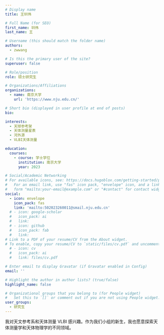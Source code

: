 ```yaml
---
# Display name
title: 王圳伟

# Full Name (for SEO)
first_name: 圳伟
last_name: 王

# Username (this should match the folder name)
authors:
  - zwwang

# Is this the primary user of the site?
superuser: false

# Role/position
role: 硕士研究生

# Organizations/Affiliations
organizations:
  - name: 南京大学
    url: 'https://www.nju.edu.cn/'

# Short bio (displayed in user profile at end of posts)
bio: 

interests:
  - 天球参考架
  - 天体测量星表
  - 河外源
  - VLBI天体测量

education:
  courses:
    - course: 学士学位
      institution: 南京大学
      year: 2023

# Social/Academic Networking
# For available icons, see: https://docs.hugoblox.com/getting-started/page-builder/#icons
#   For an email link, use "fas" icon pack, "envelope" icon, and a link in the
#   form "mailto:your-email@example.com" or "#contact" for contact widget.
social:
  - icon: envelope
    icon_pack: fas
    link: 'mailto:502023260011@smail.nju.edu.cn'
  # - icon: google-scholar
  #   icon_pack: ai
  #   link: 
  # - icon: github
  #   icon_pack: fab
  #   link: 
# Link to a PDF of your resume/CV from the About widget.
# To enable, copy your resume/CV to `static/files/cv.pdf` and uncomment the lines below.
  # - icon: cv
  #   icon_pack: ai
  #   link: files/cv.pdf

# Enter email to display Gravatar (if Gravatar enabled in Config)
email: ''

# Highlight the author in author lists? (true/false)
highlight_name: false

# Organizational groups that you belong to (for People widget)
#   Set this to `[]` or comment out if you are not using People widget.
user_groups:
  - 研究生
--- 
```


我对天文参考系和天体测量 VLBI 感兴趣。作为我们小组的新生，我也愿意探索天体测量学和天体物理学的不同领域。

